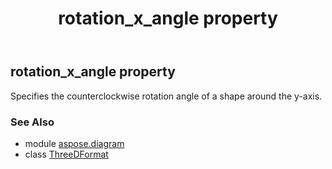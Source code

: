 ﻿---
title: rotation_x_angle property
second_title: Aspose.Diagram for Python via .NET API References
description: 
type: docs
weight: 200
url: /python-net/aspose.diagram/threedformat/rotation_x_angle/
is_root: false
---

## rotation_x_angle property


Specifies the counterclockwise rotation angle of a shape around the y-axis.

### See Also
* module [aspose.diagram](../../)
* class [ThreeDFormat](/diagram/python-net/aspose.diagram/threedformat)
